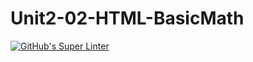 # Unit2-02-HTML-BasicMath
[![GitHub's Super Linter](https://github.com/ICS2O-EmmaJ/Unit2-02-HTML-AreaPerRectangle/workflows/GitHub's%20Super%20Linter/badge.svg)](https://github.com/ICS2O-EmmaJ/Unit2-02-HTML-BasicMath/actions)
